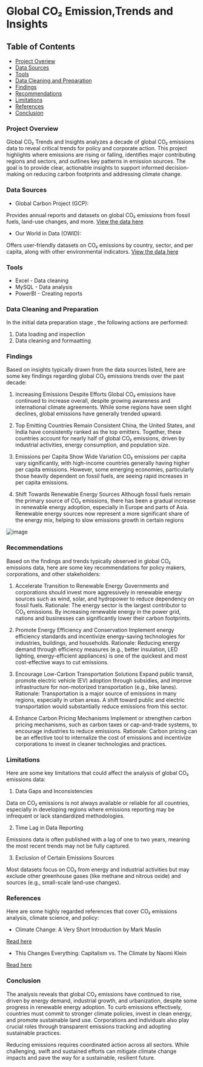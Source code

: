 # Global CO₂ Emission,Trends and Insights

## Table of Contents

- [Project Overiew](#project-overview)
- [Data Sources](#data-sources)
- [Tools](#tools)
- [Data Cleaning and Preparation](#data-cleaning-and-preparation)
- [Findings](#findings)
- [Recommendations](#recommendations)
- [Limitations](#limitations)
- [References](#references)
- [Conclusion](#conclusion)

### Project Overview

Global CO₂ Trends and Insights analyzes a decade of global CO₂ emissions data to reveal critical trends for policy and corporate action. This project highlights where emissions are rising or falling, identifies major contributing regions and sectors, and outlines key patterns in emission sources. The goal is to provide clear, actionable insights to support informed decision-making on reducing carbon footprints and addressing climate change.

### Data Sources

- Global Carbon Project (GCP):

Provides annual reports and datasets on global CO₂ emissions from fossil fuels, land-use changes, and more.
[View the data here](https://www.globalcarbonproject.org/)

- Our World in Data (OWID):

Offers user-friendly datasets on CO₂ emissions by country, sector, and per capita, along with other environmental indicators.
[View the data here](https://ourworldindata.org/co2-and-greenhouse-gas-emissions)

### Tools

- Excel - Data cleaning
- MySQL - Data analysis
- PowerBI - Creating reports

### Data Cleaning and Preparation

In the initial data preparation stage , the following actions are performed:

1. Data loading and inspection
2. Data cleaning and formaatting

### Findings

Based on insights typically drawn from the data sources listed, here are some key findings regarding global CO₂ emissions trends over the past decade:

1. Increasing Emissions Despite Efforts
Global CO₂ emissions have continued to increase overall, despite growing awareness and international climate agreements. While some regions have seen slight declines, global emissions have generally trended upward.

2. Top Emitting Countries Remain Consistent
China, the United States, and India have consistently ranked as the top emitters. Together, these countries account for nearly half of global CO₂ emissions, driven by industrial activities, energy consumption, and population size.

3. Emissions per Capita Show Wide Variation
CO₂ emissions per capita vary significantly, with high-income countries generally having higher per capita emissions. However, some emerging economies, particularly those heavily dependent on fossil fuels, are seeing rapid increases in per capita emissions.

4. Shift Towards Renewable Energy Sources
Although fossil fuels remain the primary source of CO₂ emissions, there has been a gradual increase in renewable energy adoption, especially in Europe and parts of Asia. Renewable energy sources now represent a more significant share of the energy mix, helping to slow emissions growth in certain regions

![image](https://github.com/user-attachments/assets/ba1eeb6d-c6a6-4c36-8f8e-08bc68d87035)

### Recommendations

Based on the findings and trends typically observed in global CO₂ emissions data, here are some key recommendations for policy makers, corporations, and other stakeholders:

1. Accelerate Transition to Renewable Energy
Governments and corporations should invest more aggressively in renewable energy sources such as wind, solar, and hydropower to reduce dependency on fossil fuels.
Rationale: The energy sector is the largest contributor to CO₂ emissions. By increasing renewable energy in the power grid, nations and businesses can significantly lower their carbon footprints.

2. Promote Energy Efficiency and Conservation
 Implement energy efficiency standards and incentivize energy-saving technologies for industries, buildings, and households.
Rationale: Reducing energy demand through efficiency measures (e.g., better insulation, LED lighting, energy-efficient appliances) is one of the quickest and most cost-effective ways to cut emissions.

3. Encourage Low-Carbon Transportation Solutions
 Expand public transit, promote electric vehicle (EV) adoption through subsidies, and improve infrastructure for non-motorized transportation (e.g., bike lanes).
Rationale: Transportation is a major source of emissions in many regions, especially in urban areas. A shift toward public and electric transportation would substantially reduce emissions from this sector.

4. Enhance Carbon Pricing Mechanisms
 Implement or strengthen carbon pricing mechanisms, such as carbon taxes or cap-and-trade systems, to encourage industries to reduce emissions.
Rationale: Carbon pricing can be an effective tool to internalize the cost of emissions and incentivize corporations to invest in cleaner technologies and practices.

### Limitations

Here are some key limitations that could affect the analysis of global CO₂ emissions data:

1. Data Gaps and Inconsistencies
   
 Data on CO₂ emissions is not always available or reliable for all countries, especially in developing regions where emissions reporting may be infrequent or lack standardized methodologies.

2. Time Lag in Data Reporting
 
 Emissions data is often published with a lag of one to two years, meaning the most recent trends may not be fully captured.

3. Exclusion of Certain Emissions Sources

 Most datasets focus on CO₂ from energy and industrial activities but may exclude other greenhouse gases (like methane and nitrous oxide) and sources (e.g., small-scale land-use changes).

### References

Here are some highly regarded references that cover CO₂ emissions analysis, climate science, and policy:

- Climate Change: A Very Short Introduction by Mark Maslin

[Read here](https://www.amazon.com/Climate-Change-Very-Short-Introduction/dp/0198719043)

- This Changes Everything: Capitalism vs. The Climate by Naomi Klein

[Read here](https://www.amazon.com/This-Changes-Everything-Capitalism-Climate/dp/1451697392)

### Conclusion

The analysis reveals that global CO₂ emissions have continued to rise, driven by energy demand, industrial growth, and urbanization, despite some progress in renewable energy adoption. To curb emissions effectively, countries must commit to stronger climate policies, invest in clean energy, and promote sustainable land use. Corporations and individuals also play crucial roles through transparent emissions tracking and adopting sustainable practices.

Reducing emissions requires coordinated action across all sectors. While challenging, swift and sustained efforts can mitigate climate change impacts and pave the way for a sustainable, resilient future.

















